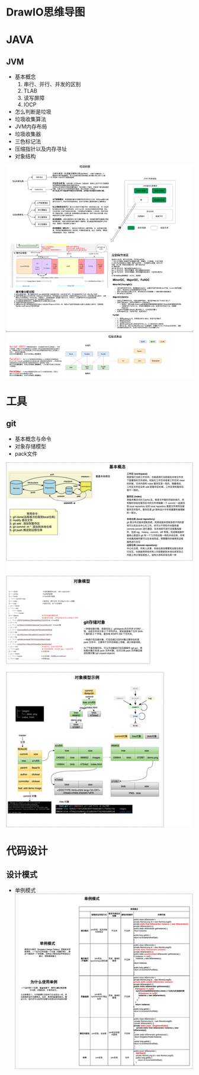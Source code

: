 

# DrawIO思维导图

# JAVA

## JVM
+ 基本概念
	1. 串行、并行、并发的区别
	2. TLAB
	3. 读写屏障
	4. IOCP
+ 怎么判断是垃圾
+ 垃圾收集算法
+ JVM内存布局
+ 垃圾收集器
+ 三色标记法
+ 压缩指针以及内存寻址
+ 对象结构

![垃圾回收](./java/jvm/垃圾回收.png)



# 工具
## git
+ 基本概念与命令
+ 对象存储模型
+ pack文件

![git](./tools/git/git.png)


# 代码设计
## 设计模式
+ 单例模式 
![sigleton](./base/design/signleton.png)